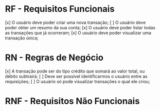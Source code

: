 # RF - Requisitos Funcionais

[x] O usuário deve poder criar uma nova transação;
[ ] O usuário deve poder obter um resumo da sua conta;
[x] O usuário deve poder listar todas as transações que já ocorreram;
[x] O usuário deve poder visualizar uma transação única;

# RN - Regras de Negócio

[x] A transação pode ser do tipo crédito que somará ao valor total, ou débito subtrairá;
[ ] Deve ser possível identificarmos o usuário entre as requisições;
[ ] O usuário só pode visualizar transações o qual ele criou;

# RNF - Requisitos Não Funcionais